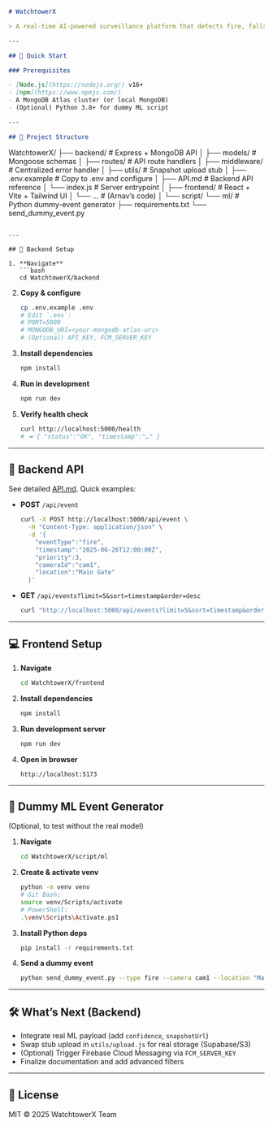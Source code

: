 ```markdown
# WatchtowerX

> A real-time AI-powered surveillance platform that detects fire, falls, and fights, stores events in MongoDB, and serves alerts via a React frontend.

---

## 🚀 Quick Start

### Prerequisites

- [Node.js](https://nodejs.org/) v16+  
- [npm](https://www.npmjs.com/)  
- A MongoDB Atlas cluster (or local MongoDB)  
- (Optional) Python 3.8+ for dummy ML script  

---

## 📁 Project Structure

```

WatchtowerX/
├── backend/ # Express + MongoDB API
│ ├── models/ # Mongoose schemas
│ ├── routes/ # API route handlers
│ ├── middleware/ # Centralized error handler
│ ├── utils/ # Snapshot upload stub
│ ├── .env.example # Copy to .env and configure
│ ├── API.md # Backend API reference
│ └── index.js # Server entrypoint
│
├── frontend/ # React + Vite + Tailwind UI
│ └── … # (Arnav’s code)
│
└── script/
└── ml/ # Python dummy-event generator
├── requirements.txt
└── send_dummy_event.py
````

---

## 🔧 Backend Setup

1. **Navigate**  
   ```bash
   cd WatchtowerX/backend
````

2. **Copy & configure**

   ```bash
   cp .env.example .env
   # Edit `.env`:
   # PORT=5000
   # MONGODB_URI=<your-mongodb-atlas-uri>
   # (Optional) API_KEY, FCM_SERVER_KEY
   ```
3. **Install dependencies**

   ```bash
   npm install
   ```
4. **Run in development**

   ```bash
   npm run dev
   ```
5. **Verify health check**

   ```bash
   curl http://localhost:5000/health
   # ➜ { "status":"OK", "timestamp":"…" }
   ```

---

## 📑 Backend API

See detailed [API.md](backend/API.md).
Quick examples:

* **POST** `/api/event`

  ```bash
  curl -X POST http://localhost:5000/api/event \
    -H "Content-Type: application/json" \
    -d '{
      "eventType":"fire",
      "timestamp":"2025-06-26T12:00:00Z",
      "priority":3,
      "cameraId":"cam1",
      "location":"Main Gate"
    }'
  ```
* **GET** `/api/events?limit=5&sort=timestamp&order=desc`

  ```bash
  curl "http://localhost:5000/api/events?limit=5&sort=timestamp&order=desc"
  ```

---

## 💻 Frontend Setup

1. **Navigate**

   ```bash
   cd WatchtowerX/frontend
   ```
2. **Install dependencies**

   ```bash
   npm install
   ```
3. **Run development server**

   ```bash
   npm run dev
   ```
4. **Open in browser**

   ```
   http://localhost:5173
   ```

---

## 🐍 Dummy ML Event Generator

(Optional, to test without the real model)

1. **Navigate**

   ```bash
   cd WatchtowerX/script/ml
   ```
2. **Create & activate venv**

   ```bash
   python -m venv venv
   # Git Bash:
   source venv/Scripts/activate
   # PowerShell:
   .\venv\Scripts\Activate.ps1
   ```
3. **Install Python deps**

   ```bash
   pip install -r requirements.txt
   ```
4. **Send a dummy event**

   ```bash
   python send_dummy_event.py --type fire --camera cam1 --location "Main Gate"
   ```

---

## 🛠️ What’s Next (Backend)

* Integrate real ML payload (add `confidence`, `snapshotUrl`)
* Swap stub upload in `utils/upload.js` for real storage (Supabase/S3)
* (Optional) Trigger Firebase Cloud Messaging via `FCM_SERVER_KEY`
* Finalize documentation and add advanced filters

---

## 📄 License

MIT © 2025 WatchtowerX Team

```
